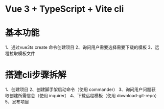 # Vue 3 + TypeScript + Vite  cli

# 基本功能
1、通过vue3ts create <name> 命令创建项目 
2、询问用户需要选择需要下载的模板
3、远程拉取模板文件

# 搭建cli步骤拆解
1、创建项目
2、创建脚手架启动命令（使用 commander）
3、询问用户问题获取创建所需信息（使用 inquirer）
4、下载远程模板（使用 download-git-repo）
5、发布项目